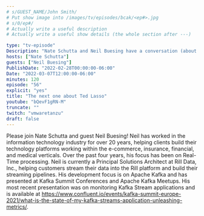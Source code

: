 ```yaml
---
# s/GUEST_NAME/John Smith/
# Put show image into /images/tv/episodes/bcak/<ep#>.jpg
# s/0/ep#/
# Actually write a useful description
# Actually write a useful show details (the whole section after ---)

type: "tv-episode"
Description: "Nate Schutta and Neil Buesing have a conversation (about Ted Lasso)"
hosts: ["Nate Schutta"]
guests: ["Neil Buesing"]
PublishDate: "2022-02-28T00:00:00-06:00"
Date: "2022-03-07T12:00:00-06:00"
minutes: 120
episode: "56"
explicit: "yes"
title: "The next one about Ted Lasso"
youtube: "bQevF1gRN-M"
truncate: ""
twitch: "vmwaretanzu"
draft: false
---
```


Please join Nate Schutta and guest Neil Buesing! Neil has worked in the information technology industry for over 20 years, helping clients build their technology platforms working within the e-commerce, insurance, financial, and medical verticals. Over the past four years, his focus has been on Real-Time processing.  Neil is currently a Principal Solutions Architect at Rill Data, Inc., helping customers stream their data into the Rill platform and build their streaming pipelines. His development focus is on Apache Kafka and has presented at Kafka Summit Conferences and Apache Kafka Meetups. His most recent presentation was on monitoring Kafka Stream applications and is available at https://www.confluent.io/events/kafka-summit-europe-2021/what-is-the-state-of-my-kafka-streams-application-unleashing-metrics/.
